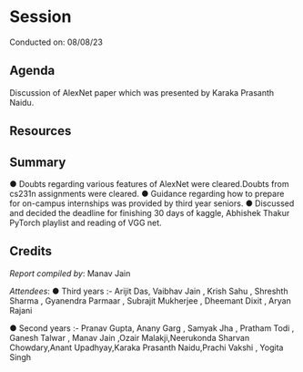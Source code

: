 <!-- 
 - Replace all the {} with their values. Name this file as Session {Session no.}.md (without braces) and submit a PR.
-->
# Session 
Conducted on: 08/08/23

## Agenda
Discussion of AlexNet paper which was presented by Karaka Prasanth Naidu.

## Resources
[](https://proceedings.neurips.cc/paper_files/paper/2012/file/c399862d3b9d6b76c8436e924a68c45b-Paper.pdf)

## Summary
● Doubts regarding various features of AlexNet were cleared.Doubts
from cs231n assignments were cleared.
● Guidance regarding how to prepare for on-campus internships was
provided by third year seniors.
● Discussed and decided the deadline for finishing 30 days of kaggle,
Abhishek Thakur PyTorch playlist and reading of VGG net.


## Credits 

*Report compiled by*: Manav Jain

*Attendees*: 
● Third years :- Arijit Das, Vaibhav Jain , Krish Sahu , Shreshth
Sharma , Gyanendra Parmaar , Subrajit Mukherjee , Dheemant Dixit ,
Aryan Rajani

● Second years :- Pranav Gupta, Anany Garg , Samyak Jha , Pratham
Todi , Ganesh Talwar , Manav Jain ,Ozair Malakji,Neerukonda
Sharvan Chowdary,Anant Upadhyay,Karaka Prasanth Naidu,Prachi Vakshi , Yogita Singh

